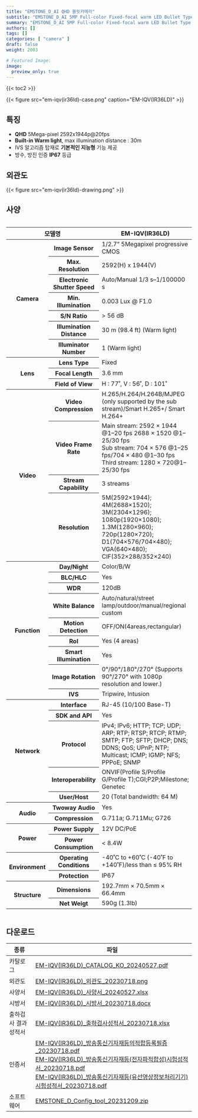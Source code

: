 ```yaml
---
title: "EMSTONE_D_AI QHD 블릿카메라"
subtitle: "EMSTONE_D_AI 5MP Full-color Fixed-focal warm LED Bullet Type Camera"
summary: "EMSTONE_D_AI 5MP Full-color Fixed-focal warm LED Bullet Type Camera"
authors: []
tags: []
categories: [ "camera" ]
draft: false
weight: 2003

# Featured Image:
image:
  preview_only: true
---
```


{{< toc2 >}}

<div class="container">
<div class="row justify-content-center align-items-center">
<div class="col-sm-6">

{{< figure src="em-iqv(ir36ld)-case.png" caption="EM-IQV(IR36LD)" >}}

</div>
</div>
</div>

<div class="container">
<div class="row justify-content-center">
<div class="col-sm-6 pl-0">

## 특징

- **QHD** 5Mega-pixel 2592x1944p@20fps
- **Built-in Warm light**, max illumination distance : 30m
- IVS 알고리즘 탑재로 **기본적인 지능형** 기능 제공
- 방수, 방진 인증 **IP67** 등급


</div>
<div class="col-sm-6 pl-0">

## 외관도

{{< figure src="em-iqv(ir36ld)-drawing.png" >}}

</div>
</div>
</div>

## 사양

<div style="overflow-x: auto">
<table class="spec">
<thead>
<tr>
<th colspan="2">모델명</th>
<th>EM-IQV(IR36LD)</th>
</tr>
</thead>
<tbody>
<tr>
<th rowspan="7">Camera</th>
<th>Image Sensor</th>
<td>1/2.7” 5Megapixel progressive CMOS</td>
</tr>
<tr>
<th>Max. Resolution</th>
<td>2592(H) x 1944(V)</td>
</tr>
<tr>
<th>Electronic Shutter Speed</th>
<td>Auto/Manual 1/3 s–1/100000 s</td>
</tr>
<tr>
<th>Min. Illumination</th>
<td>0.003 Lux @ F1.0</td>
</tr>
<tr>
<th>S/N Ratio</th>
<td>> 56 dB</td>
</tr>
<tr>
<th>Illumination Distance</th>
<td>30 m (98.4 ft) (Warm light)</td>
</tr>
<tr>
<th>Illuminator Number</th>
<td>1 (Warm light)</td>
</tr>
<tr>
<th rowspan="3">Lens</th>
<th>Lens Type</th>
<td>Fixed</td>
</tr>
<tr>
<th>Focal Length</th>
<td>3.6 mm</td>
</tr>
<tr>
<th>Field of View</th>
<td>H : 77˚, V : 56˚, D : 101˚</td>
</tr>
<tr>
<th rowspan="4">Video</th>
<th>Video Compression</th>
<td>H.265/H.264/H.264B/MJPEG (only supported by the sub stream)/Smart H.265+/ Smart H.264+</td>
</tr>
<tr>
<th>Video Frame Rate</th>
<td>Main stream: 2592 × 1944 @1–20 fps 2688 × 1520 @1–25/30 fps<br>Sub stream: 704 × 576 @1–25 fps/704 × 480 @1–30 fps<br>Third stream: 1280 × 720@1–25/30 fps</td>
</tr>
<tr>
<th>Stream Capability</th>
<td>3 streams</td>
</tr>
<tr>
<th>Resolution</th>
<td>5M(2592×1944); 4M(2688×1520); 3M(2304×1296); 1080p(1920×1080); 1.3M(1280×960); 720p(1280×720); D1(704×576/704×480); VGA(640×480); CIF(352×288/352×240)</td>
</tr>
<th rowspan="9">Function</th>
<th>Day/Night</th>
<td>Color/B/W</td>
</tr>
<tr>
<th>BLC/HLC</th>
<td>Yes</td>
</tr>
<tr>
<th>WDR</th>
<td>120dB</td>
</tr>
<tr>
<th>White Balance</th>
<td>Auto/natural/street lamp/outdoor/manual/regional custom</td>
</tr>
<tr>
<th>Motion Detection</th>
<td>OFF/ON(4areas,rectangular)</td>
</tr>
<tr>
<th>RoI</th>
<td>Yes (4 areas)</td>
</tr>
<tr>
<th>Smart Illumination</th>
<td>Yes</td>
</tr>
<tr>
<th>Image Rotation</th>
<td>0°/90°/180°/270° (Supports 90°/270° with 1080p resolution and lower.)</td>
</tr>
<tr>
<th>IVS</th>
<td>Tripwire, Intusion</td>
</tr>
<th rowspan="5">Network</th>
<th>Interface</th>
<td>RJ-45 (10/100 Base-T)</td>
</tr>
<tr>
<th>SDK and API</th>
<td>Yes</td>
</tr>
<tr>
<th>Protocol</th>
<td>IPv4; IPv6; HTTP; TCP; UDP; ARP; RTP; RTSP; RTCP; RTMP; SMTP; FTP; SFTP; DHCP; DNS; DDNS; QoS; UPnP; NTP; Multicast; ICMP; IGMP; NFS; PPPoE; SNMP</td>
</tr>
<tr>
<th>Interoperability</th>
<td>ONVIF(Profile S/Profile G/Profile T);CGI;P2P;Milestone; Genetec</td>
</tr>
<tr>
<th>User/Host</th>
<td>20 (Total bandwidth: 64 M)</td>
</tr>
<tr>
<th rowspan="2">Audio</th>
<th>Twoway Audio</th>
<td>Yes</td>
</tr>
<tr>
<th>Compression</th>
<td>G.711a; G.711Mu; G726</td>
</tr>
<th rowspan="2">Power</th>
<th>Power Supply</th>
<td>12V DC/PoE</td>
</tr>
<tr>
<th>Power Consumption</th>
<td>< 8.4W</td>
</tr>
<th rowspan="2">Environment</th>
<th>Operating Conditions</th>
<td>-40˚C to +60˚C (-40˚F to +140˚F)/less than ≤ 95% RH</td>
</tr>
<tr>
<th>Protection</th>
<td>IP67</td>
</tr>
<th rowspan="2">Structure</th>
<th>Dimensions</th>
<td>192.7mm × 70.5mm × 66.4mm</td>
</tr>
<tr>
<th>Net Weigt</th>
<td>590g (1.3lb)</td>
</tr>
</tbody>
</table>
</div>

## 다운로드

종류 | 파일
---- | ----
카탈로그 | [EM-IQV(IR36LD)_CATALOG_KO_20240527.pdf](https://www.emstone.com/data/sales/ko/EM-IQV(IR36LD)_CATALOG_KO_20240527.pdf)
외관도 | [EM-IQV(IR36LD)_외관도_20230718.png](https://www.emstone.com/data/sales/ko/EM-IQV(IR36LD)_외관도_20230718.png)
사양서 | [EM-IQV(IR36LD)_사양서_20240527.xlsx](https://www.emstone.com/data/sales/ko/EM-IQV(IR36LD)_사양서_20240527.xlsx)
시방서 | [EM-IQV(IR36LD)_시방서_20230718.docx](https://www.emstone.com/data/sales/ko/EM-IQV(IR36LD)_시방서_20230718.docx)
출하검사 결과 성적서 | [EM-IQV(IR36LD)_출하검사성적서_20230718.xlsx](https://www.emstone.com/data/sales/ko/EM-IQV(IR36LD)_출하검사성적서_20230718.xlsx)
인증서 | [EM-IQV(IR36LD)_방송통신기자재등의적합등록필증_20230718.pdf](https://www.emstone.com/data/sales/ko/EM-IQV(IR36LD)_방송통신기자재등의적합등록필증_20230718.pdf)<br>[EM-IQV(IR36LD)_방송통신기자재등(전자파적합성)시험성적서_20230718.pdf](https://www.emstone.com/data/sales/ko/EM-IQV(IR36LD)_방송통신기자재등(전자파적합성)시험성적서_20230718.pdf)<br>[EM-IQV(IR36LD)_방송통신기자재등(유선영상정보처리기기)시험성적서_20230718.pdf](https://www.emstone.com/data/sales/ko/EM-IQV(IR36LD)_방송통신기자재등(유선영상정보처리기기)시험성적서_20230718.pdf)
소프트웨어 | [EMSTONE_D_Config_tool_20231209.zip](https://www.emstone.com/data/sales/ko/EMSTONE_D_Config_tool_20231209.zip)
